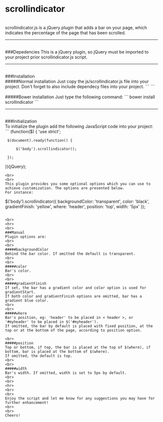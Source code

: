 # scrollindicator
<br>
scrollindicator.js is a jQuery plugin that adds a bar on your page, which indicates the percentage of the page that has been scrolled.

<br>
<hr>
<br>
###Depedencies
This is a jQuery plugin, so jQuery must be imported to your project prior scrollindicator.js script.

<br>
<hr>
<br>
###Installation
<br>
#####Normal installation
Just copy the js/scrollindicator.js file into your project. Don't forget to also include dependecy files into your project.
```
<script src="jquery.js"></script>
<script src="scrollindicator.js"></script>
```
<br>
<br>
#####Bower installation
Just type the following command:
```
bower install scrollindicator
```
<br>
<hr>
<br>
###Initialization
<br>
To initialize the plugin add the following JavaScript code into your project:
```
(function($) {
    'use strict';
     
     $(document).ready(function() {
         
         $('body').scrollindicator();

     });
     
})(jQuery);
```
<br>
<br>
This plugin provides you some optional options which you can use to achieve customization. The options are presented below.
For instance:
```
$('body').scrollindicator({ 
            backgroundColor: 'transparent',
            color: 'black',
            gradientFinish: 'yellow',
            where: 'header',
            position: 'top',
            width: '5px'
 });
```

<br>
<hr>
<br>
###Manual
Plugin options are:
<br>
<br>
#####backgroundColor
Behind the bar color. If omitted the default is transparent.
<br>
<br>
#####color
Bar's color.
<br>
<br>
#####gradientFinish
If set, the bar has a gradient color and color option is used for gradientStart.
If both color and gradientFinish options are omitted, bar has a gradient blue color.
<br>
<br>
#####where
Bar's position, eg: 'header' to be placed in < header >, or '#myheader' to be placed in $('#myheader').
If omitted, the bar by default is placed with fixed position, at the top or at the bottom of the page, according to position option.

<br>
#####position
Top or bottom, if top, the bar is placed at the top of $(where), if bottom, bar is placed at the bottom of $(where).
If omitted, the default is top.
<br>
<br>
#####width
Bar's width. If omitted, width is set to 5px by default.
<br>
<br>
<hr>
<br>
<br>
Enjoy the script and let me know for any suggestions you may have for further enhancement!
<br>
<br>
Cheers!
